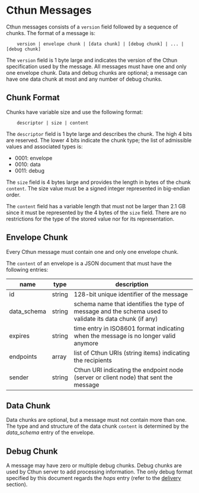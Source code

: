 Cthun Messages
===

Cthun messages consists of a `version` field followed by a sequence of chunks.
The format of a message is:

<!-- TODO(ale): are we sure about "data" chunk? We have two layers here that
    for which we may consider discriminating some stuff as "data": the overall
    message and a given chunk. This can generate confusion. Alternatives: body,
    payload
-->

```
    version | envelope chunk | [data chunk] | [debug chunk] | ... | [debug chunk]
```

<!-- HERE(ale): the versioning section in README.md should be consistent with
    the version field
-->
<!-- TODO(ale): check this - we shouldn't have a use case where multiple data
    chunks are required in a message; besides, having  a single data_schema
    entry in the envelope imposes a constraint on the data chunk(s)
-->

The `version` field is 1 byte large and indicates the version of the Cthun
specification used by the message.
All messages must have one and only one envelope chunk.
Data and debug chunks are optional; a message can have one data chunk at most
and any number of debug chunks.

Chunk Format
---

<!-- TODO(ale): check this -  defining the chuck format; name for the chunk
    content: "content"? "body"?
-->

Chunks have variable size and use the following format:

```
    descriptor | size | content
```

<!-- TODO(ale): define descriptor flags of the higher bits(compression, content
    type)
-->

The `descriptor` field is 1 byte large and describes the chunk.
The high 4 bits are reserved. The lower 4 bits indicate the chunk type; the list
of admissible values and associated types is:

 - 0001: envelope
 - 0010: data
 - 0011: debug

The `size` field is 4 bytes large and provides the length in bytes of the chunk
`content`. The size value must be a signed integer represented in big-endian
order.

The `content` field has a variable length that must not be larger than 2.1 GB
since it must be represented by the 4 bytes of the `size` field. There are no
restrictions for the type of the stored value nor for its representation.

Envelope Chunk
---

<!-- TODO(ale): do we need a UTF-8 constraint? -->

Every Cthun message must contain one and only one envelope chunk.

The `content` of an envelope is a JSON document that must have the following
entries:

<!-- TODO(ale): would it be nice to have the envelope JSON schema here? -->
<!-- TODO(ale): possible values of a hop "stage" entry (accepted, delivered) -->
<!-- TODO(ale): consider using message_type instead of data_schema and leave it
    up to the implementation to associate the schema (apart from the login,
    that is defined here); mesasge_type would make the intent of this envelope
    field clearer -->
<!-- TODO(ale): check message id 128-bit UUID constraint -->
<!-- TODO(ale): we don't use the 'version' entry described in the confluence
    page ("the version of the message structure used"); make sure it's correct -
    we already have the version field for that -->

| name | type | description
|------|------|------------
| id | string | 128-bit unique identifier of the message
| data_schema | string | schema name that identifies the type of message and the schema used to validate its data chunk (if any)
| expires | string | time entry in ISO8601 format indicating when the message is no longer valid anymore
| endpoints | array | list of Cthun URIs (string items) indicating the recipients
| sender | string | Cthun URI indicating the endpoint node (server or client node) that sent the message

Data Chunk
---

<!-- TODO(ale): check this - as stated above, we can have one data chunk at most
-->

Data chunks are optional, but a message must not contain more than one. The type
and and structure of the data chunk `content` is determined by the *data_schema*
entry of the envelope.

Debug Chunk
---

<!-- TODO(ale): can we specify the debug data content format here? Perhaps, in
    a separate semantics section? -->

A message may have zero or multiple debug chunks. Debug chunks are used by Cthun
server to add processing information. The only debug format specified by this
document regards the *hops* entry (refer to the [delivery][1] section).

[1]: delivery.md
